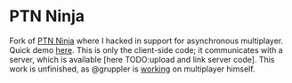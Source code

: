 # PTN Ninja

Fork of [PTN Ninja](https://github.com/gruppler/PTN-Ninja) where I hacked in support for asynchronous multiplayer. Quick demo [here](https://youtu.be/l9eG4L--LmY). This is only the client-side code; it communicates with a server, which is available [here TODO:upload and link server code]. This work is unfinished, as @gruppler is [working](https://github.com/gruppler/PTN-Ninja/issues/22) on multiplayer himself.